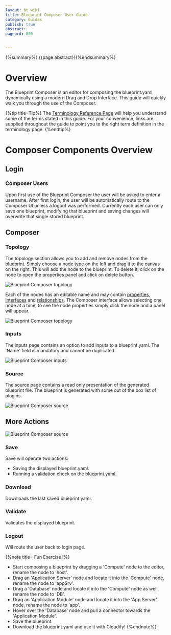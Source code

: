```yaml
---
layout: bt_wiki
title: Blueprint Composer User Guide
category: Guides
publish: true
abstract:
pageord: 800


---
```

{%summary%} {{page.abstract}}{%endsummary%}

# Overview

The Blueprint Composer is an editor for composing the blueprint.yaml dynamically using a modern Drag and Drop Interface.
This guide will quickly walk you through the use of the Composer.

{%tip title=Tip%}
The [Terminology Reference Page]({{page.terminology_link}}) will help you understand some of the terms stated in this guide.
For your convenience, links are supplied throughout the guide to point you to the right term definition in the terminology page.
{%endtip%}

# Composer Components Overview

## Login

### Composer Users

Upon first use of the Blueprint Composer the user will be asked to enter a username.
After first login, the user will be automatically route to the Composer UI unless a logout was performed.
Currently each user can only save one blueprint, modifying that blueprint and saving changes will overwrite that single stored blueprint.

## Composer

### Topology

The topology section allows you to add and remove nodes from the blueprint. Simply choose a node type on the left and drag it to the canvas on the right. This will add the node to the blueprint. To delete it, click on the node to open the properties panel and click on delete button.

![Blueprint Composer topology](/guide/images/ui/composer/topology.png)

Each of the nodes has an editable name and may contain [properties]({{page.terminology_link}}#properties), [interfaces]({{page.terminology_link}}#interface) and [relationships]({{page.terminology_link}}#relationship-type).
The Composer interface allows selecting one node at a time, to see the node properties simply click the node and a panel will appear.

![Blueprint Composer topology](/guide/images/ui/composer/sidepane.png)

### Inputs

The inputs page contains an option to add inputs to a blueprint.yaml.
The 'Name' field is mandatory and cannot be duplicated.

![Blueprint Composer inputs](/guide/images/ui/composer/inputs.png)

### Source

The source page contains a read only presentation of the generated blueprint file.
The blueprint is generated with some out of the box list of plugins.

![Blueprint Composer source](/guide/images/ui/composer/source.png)

## More Actions

![Blueprint Composer source](/guide/images/ui/composer/actions-bar.png)

### Save

Save will operate two actions:

-  Saving the displayed blueprint.yaml.
-  Running a validation check on the blueprint.yaml.

### Download

Downloads the last saved blueprint.yaml.

### Validate

Validates the displayed blueprint.

### Logout

Will route the user back to login page.


{%note title= Fun Exercise !%}
- Start composing a blueprint by dragging a 'Compute' node to the editor, rename the node to 'host'.
- Drag an 'Application Server' node and locate it into the 'Compute' node, rename the node to 'appSrv'.
- Drag a 'Database' node and locate it into the 'Compute' node as well, rename the node to 'DB'.
- Drag an 'Application Module' node and locate it into the 'App Server' node, rename the node to 'app'.
- Hover over the 'Database' node and pull a connector towards the 'Application Module'.
- Save the blueprint.
- Download the blueprint.yaml and use it with Cloudify!
{%endnote%}